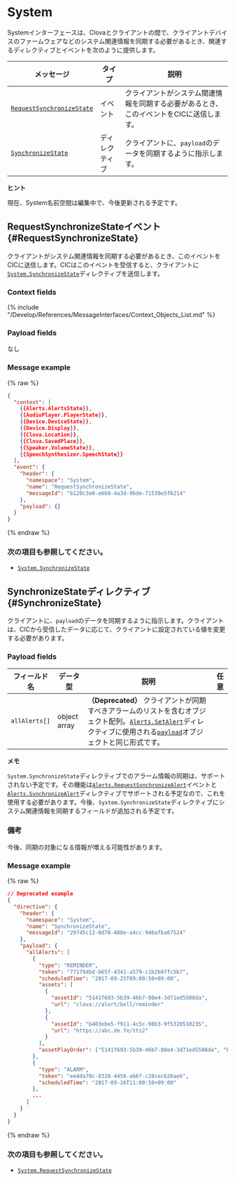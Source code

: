 # System

Systemインターフェースは、Clovaとクライアントの間で、クライアントデバイスのファームウェアなどのシステム関連情報を同期する必要があるとき、関連するディレクティブとイベントを次のように提供します。

| メッセージ         | タイプ  | 説明                                 |
|------------------|-----------|-------------------------------------------|
| [`RequestSynchronizeState`](#RequestSynchronizeState)  | イベント     | クライアントがシステム関連情報を同期する必要があるとき、このイベントをCICに送信します。 |
| [`SynchronizeState`](#SynchronizeState)                | ディレクティブ | クライアントに、`payload`のデータを同期するように指示します。            |

<div class="tip">
  <p><strong>ヒント</strong></p>
  <p>現在、System名前空間は編集中で、今後更新される予定です。</p>
</div>

## RequestSynchronizeStateイベント {#RequestSynchronizeState}
クライアントがシステム関連情報を同期する必要があるとき、このイベントをCICに送信します。CICはこのイベントを受信すると、クライアントに[`System.SynchronizeState`](#SynchronizeState)ディレクティブを送信します。

### Context fields

{% include "/Develop/References/MessageInterfaces/Context_Objects_List.md" %}

### Payload fields

なし

### Message example
{% raw %}
```json
{
  "context": [
    {{Alerts.AlertsState}},
    {{AudioPlayer.PlayerState}},
    {{Device.DeviceState}},
    {{Device.Display}},
    {{Clova.Location}},
    {{Clova.SavedPlace}},
    {{Speaker.VolumeState}},
    {{SpeechSynthesizer.SpeechState}}
  ],
  "event": {
    "header": {
      "namespace": "System",
      "name": "RequestSynchronizeState",
      "messageId": "b120c3e0-e6b9-4a3d-96de-71539e5f6214"
    },
    "payload": {}
  }
}
```
{% endraw %}

### 次の項目も参照してください。
* [`System.SynchronizeState`](/Develop/References/MessageInterfaces/System.md#SynchronizeState)

## SynchronizeStateディレクティブ {#SynchronizeState}
クライアントに、`payload`のデータを同期するように指示します。クライアントは、CICから受信したデータに応じて、クライアントに設定されている値を変更する必要があります。

### Payload fields

| フィールド名       | データ型    | 説明                     | 任意 |
|---------------|---------|-----------------------------|:---------:|
| `allAlerts[]`   | object array | **（Deprecated）** クライアントが同期すべきアラームのリストを含むオブジェクト配列。[`Alerts.SetAlert`](/Develop/References/MessageInterfaces/Alerts.md#SetAlert)ディレクティブに使用される[`payload`](/Develop/References/MessageInterfaces/Alerts.md#SetAlertPayload)オブジェクトと同じ形式です。 |     |

<div class="note">
  <p><strong>メモ</strong></p>
  <p><code>System.SynchronizeState</code>ディレクティブでのアラーム情報の同期は、サポートされない予定です。その機能は<a href="/Develop/References/MessageInterfaces/Alerts.md#RequestSynchronizeAlert"><code>Alerts.RequestSynchronizeAlert</code></a>イベントと<a href="/Develop/References/MessageInterfaces/Alerts.md#SynchronizeAlert"><code>Alerts.SynchronizeAlert</code></a>ディレクティブでサポートされる予定なので、これを使用する必要があります。今後、<code>System.SynchronizeState</code>ディレクティブにシステム関連情報を同期するフィールドが追加される予定です。</p>
</div>

### 備考
今後、同期の対象になる情報が増える可能性があります。

### Message example

{% raw %}

```json
// Deprecated example
{
  "directive": {
    "header": {
      "namespace": "System",
      "name": "SynchronizeState",
      "messageId": "29745c13-0d70-408e-a4cc-946afba67524"
    },
    "payload": {
      "allAlerts": [
        {
          "type": "REMINDER",
          "token": "77179dbd-b65f-4341-a579-c1b2b97fc5b7",
          "scheduledTime": "2017-09-25T09:00:50+09:00",
          "assets": [
            {
              "assetId": "5141f693-5b39-46b7-80e4-3d71ed5508da",
              "url": "clova://alert/bell/reminder"
            },
            {
              "assetId": "b403ebe5-f911-4c5c-98b3-9f5320510235",
              "url": "https://abc.de.fe/tts2"
            }
          ],
          "assetPlayOrder": ["5141f693-5b39-46b7-80e4-3d71ed5508da", "b403ebe5-f911-4c5c-98b3-9f5320510235"]
        },
        {
          "type": "ALARM",
          "token": "ee4da70c-8328-4456-ab6f-c28cec626ae6",
          "scheduledTime": "2017-09-26T11:00:50+09:00"
        },
        ...
      ]
    }
  }
}
```

{% endraw %}

### 次の項目も参照してください。
* [`System.RequestSynchronizeState`](#RequestSynchronizeState)
